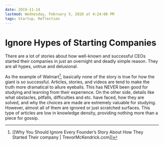 ```yaml
---
date: 2019-11-14
lastmod: Wednesday, February 5, 2020 at 4:24:08 PM
tags: Startup, Reflection
---
```

# Ignore Hypes of Starting Companies

There are a lot of stories about how well-known and successful CEOs started their companies in just an overnight and deadly simple reason. They are all hypes, untrue and delusional.

As the example of Walmart[^18699533CF5B], basically none of the story is true for how the giant is so successful. Articles, stories, and videos are tend to make the truth more dramatical to allure eyeballs. This has NEVER been good for studying and learning from their experience. On the other side, details like what obstacles, pitfalls, difficulties and etc. have faced, how they are solved, and why the choices are made are extremely valuable for studying. However, almost all of them are ignored or just scratched surfaces. This type of articles are low in knowledge density, providing nothing more than a piece for gossip.


[^18699533CF5B]: [[Why You Should Ignore Every Founder’s Story About How They Started Their company | TrevorMcKendrick.com]]
